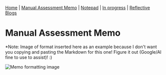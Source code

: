 [Home](index.md) | [Manual Assessment Memo](manual_assessment_memo.md) | [Notepad](chatbot.md) | [In progress](soon.md) | [Reflective Blogs](reflective_blogs.md) 

# Manual Assessment Memo

*Note: Image of format inserted here as an example because I don't want you copying and pasting the Markdown for this one! Figure it out (Google/AI fine to use to assist)! :)

![Memo formatting image](memoLabels.jpg) 
